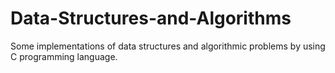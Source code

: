 # Data-Structures-and-Algorithms

Some implementations of data structures and algorithmic problems by using C programming language.
